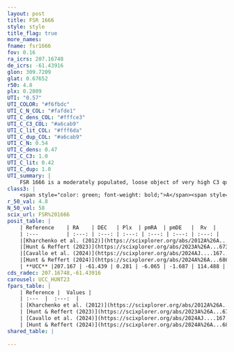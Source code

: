 ```yaml
---
layout: post
title: FSR 1666
style: style
title_flag: true
more_names: 
fname: fsr1666
fov: 0.16
ra_icrs: 207.16748
de_icrs: -61.43916
glon: 309.7209
glat: 0.67652
r50: 4.8
plx: 0.2809
UTI: "0.57"
UTI_COLOR: "#f6fbdc"
UTI_C_N_COL: "#fafde1"
UTI_C_dens_COL: "#fffce3"
UTI_C_C3_COL: "#a6cab9"
UTI_C_lit_COL: "#fff6da"
UTI_C_dup_COL: "#a6cab9"
UTI_C_N: 0.54
UTI_C_dens: 0.47
UTI_C_C3: 1.0
UTI_C_lit: 0.42
UTI_C_dup: 1.0
UTI_summary: |
    FSR 1666 is a moderately populated, loose object of very high C3 quality. It is poorly studied in the literature.
class3: |
    <span style="color: green; font-weight: bold;">A</span><span style="color: green; font-weight: bold;">A</span>
r_50_val: 4.8
N_50_val: 58
scix_url: FSR%201666
posit_table: |
    | Reference    | RA    | DEC   | Plx  | pmRA  | pmDE   |  Rv  |
    | :---         | :---: | :---: | :---: | :---: | :---: | :---: |
    |[Kharchenko et al. (2012)](https://scixplorer.org/abs/2012A%26A...543A.156K) | 207.15 | -61.455 | -- | -8.37 | -1.29 | -- |
    |[Hunt & Reffert (2023)](https://scixplorer.org/abs/2023A%26A...673A.114H) | 207.196 | -61.434 | 0.275 | -6.062 | -1.691 | 81.052 |
    |[Cavallo et al. (2024)](https://scixplorer.org/abs/2024AJ....167...12C) | 207.041 | -61.446 | 0.275 | -- | -- | -- |
    |[Hunt & Reffert (2024)](https://scixplorer.org/abs/2024A%26A...686A..42H) | 207.196 | -61.434 | 0.275 | -6.062 | -1.691 | 81.052 |
    | **UCC** |207.167 | -61.439 | 0.281 | -6.065 | -1.687 | 114.488 | 
cds_radec: 207.16748,-61.43916
carousel: UCC_HUNT23
fpars_table: |
    | Reference |  Values |
    | :---  |  :---:  |
    | [Kharchenko et al. (2012)](https://scixplorer.org/abs/2012A%26A...543A.156K) | `e_bv=1.124, distance=2677, log_age=8.15` |
    | [Hunt & Reffert (2023)](https://scixplorer.org/abs/2023A%26A...673A.114H) | `AV50=4.483, diffAV50=3.107, MOD50=12.676, logAge50=7.786` |
    | [Cavallo et al. (2024)](https://scixplorer.org/abs/2024AJ....167...12C) | `AV50=4.57, dMod50=12.51, logAge50=7.22, [Fe/H]50=-0.31` |
    | [Hunt & Reffert (2024)](https://scixplorer.org/abs/2024A%26A...686A..42H) | `MassJ=1046.12` |
shared_table: |
    
---
```

